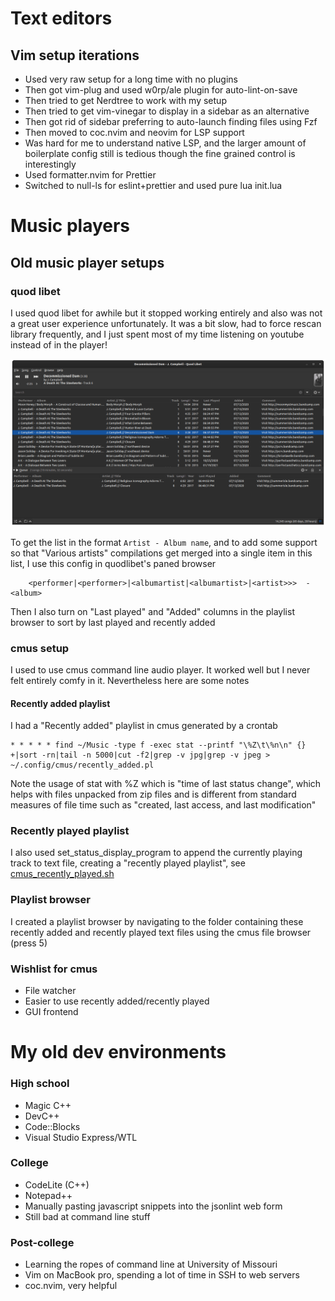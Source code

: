 # Text editors

## Vim setup iterations

- Used very raw setup for a long time with no plugins
- Then got vim-plug and used w0rp/ale plugin for auto-lint-on-save
- Then tried to get Nerdtree to work with my setup
- Then tried to get vim-vinegar to display in a sidebar as an alternative
- Then got rid of sidebar preferring to auto-launch finding files using Fzf
- Then moved to coc.nvim and neovim for LSP support
- Was hard for me to understand native LSP, and the larger amount of boilerplate config still is tedious though the fine grained control is interestingly
- Used formatter.nvim for Prettier
- Switched to null-ls for eslint+prettier and used pure lua init.lua

# Music players

## Old music player setups

### quod libet

I used quod libet for awhile but it stopped working entirely and also was not a
great user experience unfortunately. It was a bit slow, had to force rescan
library frequently, and I just spent most of my time listening on youtube
instead of in the player!

![](img/2.png)

To get the list in the format `Artist - Album name`, and to add some support so
that "Various artists" compilations get merged into a single item in this list,
I use this config in quodlibet's paned browser

```
    <performer|<performer>|<albumartist|<albumartist>|<artist>>>  -  <album>
```

Then I also turn on "Last played" and "Added" columns in the playlist browser
to sort by last played and recently added

### cmus setup

I used to use cmus command line audio player. It worked well but I never felt
entirely comfy in it. Nevertheless here are some notes

#### Recently added playlist

I had a "Recently added" playlist in cmus generated by a crontab

```
* * * * * find ~/Music -type f -exec stat --printf "\%Z\t\%n\n" {} +|sort -rn|tail -n 5000|cut -f2|grep -v jpg|grep -v jpeg > ~/.config/cmus/recently_added.pl
```

Note the usage of stat with %Z which is "time of last status change", which
helps with files unpacked from zip files and is different from standard
measures of file time such as "created, last access, and last modification"

### Recently played playlist

I also used set_status_display_program to append the currently playing track to
text file, creating a "recently played playlist", see
[cmus_recently_played.sh](cmus_recently_played.sh)

### Playlist browser

I created a playlist browser by navigating to the folder containing these
recently added and recently played text files using the cmus file browser
(press 5)

### Wishlist for cmus

- File watcher
- Easier to use recently added/recently played
- GUI frontend

# My old dev environments

### High school

- Magic C++
- DevC++
- Code::Blocks
- Visual Studio Express/WTL

### College

- CodeLite (C++)
- Notepad++
- Manually pasting javascript snippets into the jsonlint web form
- Still bad at command line stuff

### Post-college

- Learning the ropes of command line at University of Missouri
- Vim on MacBook pro, spending a lot of time in SSH to web servers
- coc.nvim, very helpful
